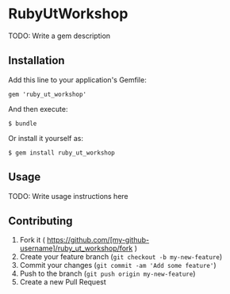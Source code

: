 # RubyUtWorkshop

TODO: Write a gem description

## Installation

Add this line to your application's Gemfile:

    gem 'ruby_ut_workshop'

And then execute:

    $ bundle

Or install it yourself as:

    $ gem install ruby_ut_workshop

## Usage

TODO: Write usage instructions here

## Contributing

1. Fork it ( https://github.com/[my-github-username]/ruby_ut_workshop/fork )
2. Create your feature branch (`git checkout -b my-new-feature`)
3. Commit your changes (`git commit -am 'Add some feature'`)
4. Push to the branch (`git push origin my-new-feature`)
5. Create a new Pull Request
